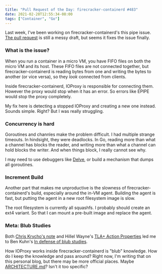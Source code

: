 ```yaml
---
title: "Pull Request of the Day: firecracker-containerd #483"
date: 2021-02-28T12:55:34-08:00
tags: ["Container", "Go"]
---
```


Last week, I've been working on firecracker-containerd's this pipe issue. [The pull request](https://github.com/firecracker-microvm/firecracker-containerd/pull/483) is still a messy draft, but seems it fixes the issue finally.

### What is the issue?

When you run a container in a micro VM, you have FIFO files on both the micro VM and its host. These FIFO files are not connected together, but firecracker-containerd is reading bytes from one and writing the bytes to another (or vice versa), so they *look* connected from clients.

Inside firecracker-containerd, IOProxy is responsible for connecting them. However the proxy would stop when it has an error. So errors like EPIPE would stop the proxy completely.

My fix here is detecting a stopped IOProxy and creating a new one instead. Sounds simple. Right? But I was really struggling.

### Concurrency is hard

Goroutines and channles make the problem difficult. I had multiple strange timeouts. In hindsight, they were deadlocks. In Go, reading more than what a channel has blocks the reader, and writing more than what a channel can hold blocks the writer. And when things block, I really cannot see why.

I may need to use debuggers like [Delve](https://github.com/go-delve/delve), or build a mechanism that dumps all goroutines.

### Increment Build

Another part that makes me unproductive is the slowness of firecracker-containerd's build, especially around the in-VM agent. Building the agent is fast, but putting the agent in a new root filesystem image is slow.

The root filesystem is currently all squashfs. I probably should create an ext4 variant. So that I can mount a pre-built image and replace the agent.

### Meta: Blub Studies

Both [Chris Krycho's note](https://v5.chriskrycho.com/notes/2021-02-28-1004/) and Hillel Wayne's [TLA+ Action Properties](https://www.hillelwayne.com/post/action-properties/) led me to Ben Kuhn's [In defense of blub studies](https://www.benkuhn.net/blub/).

How IOProxy works inside firecracker-containerd is "blub" knowledge. How do I keep the knowledge and pass around? Right now, I'm writing that on this personal blog, but there may be more official places. Maybe [ARCHITECTURE.md](https://matklad.github.io/2021/02/06/ARCHITECTURE.md.html)? Isn't it too specific?


